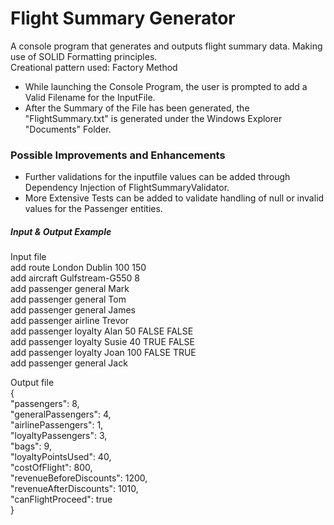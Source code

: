# Flight Summary Generator

A console program that generates and outputs flight summary data.
Making use of SOLID Formatting principles.<br>
 Creational pattern used: Factory Method

- While launching the Console Program, the user is prompted to add a Valid Filename for the InputFile.
- After the Summary of the File has been generated, the "FlightSummary.txt" is generated under 
  the Windows Explorer "Documents" Folder.

### Possible Improvements and Enhancements

- Further validations for the inputfile values can be added through Dependency Injection of FlightSummaryValidator.
- More Extensive Tests can be added to validate handling of null or invalid values for the Passenger entities.


##### Input & Output Example
Input file <br>
add route London Dublin 100 150<br>
add aircraft Gulfstream-G550 8<br>
add passenger general Mark<br>
add passenger general Tom<br>
add passenger general James<br>
add passenger airline Trevor<br>
add passenger loyalty Alan 50 FALSE FALSE<br>
add passenger loyalty Susie 40 TRUE FALSE<br>
add passenger loyalty Joan 100 FALSE TRUE<br>
add passenger general Jack<br>

Output file<br>
{<br>
  "passengers": 8,<br>
  "generalPassengers": 4,<br>
  "airlinePassengers": 1,<br>
  "loyaltyPassengers": 3,<br>
  "bags": 9,<br>
  "loyaltyPointsUsed": 40,<br>
  "costOfFlight": 800,<br>
  "revenueBeforeDiscounts": 1200,<br>
  "revenueAfterDiscounts": 1010,<br>
  "canFlightProceed": true<br>
}




